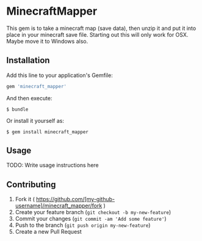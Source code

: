 # MinecraftMapper

This gem is to take a minecraft map (save data), then unzip it and put it into place in your minecraft save file. Starting out this will
only work for OSX. Maybe move it to Windows also.

## Installation

Add this line to your application's Gemfile:

```ruby
gem 'minecraft_mapper'
```

And then execute:

    $ bundle

Or install it yourself as:

    $ gem install minecraft_mapper

## Usage

TODO: Write usage instructions here

## Contributing

1. Fork it ( https://github.com/[my-github-username]/minecraft_mapper/fork )
2. Create your feature branch (`git checkout -b my-new-feature`)
3. Commit your changes (`git commit -am 'Add some feature'`)
4. Push to the branch (`git push origin my-new-feature`)
5. Create a new Pull Request
